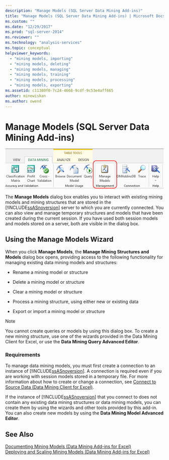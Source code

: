 ```yaml
---
description: "Manage Models (SQL Server Data Mining Add-ins)"
title: "Manage Models (SQL Server Data Mining Add-ins) | Microsoft Docs"
ms.custom: ""
ms.date: "12/29/2017"
ms.prod: "sql-server-2014"
ms.reviewer: ""
ms.technology: "analysis-services"
ms.topic: conceptual
helpviewer_keywords: 
  - "mining models, importing"
  - "mining models, deleting"
  - "mining models, managing"
  - "mining models, training"
  - "mining models, processing"
  - "mining models, exporting"
ms.assetid: c11380f0-7c24-4668-9cdf-9c53e4aff665
author: minewiskan
ms.author: owend
---
```

# Manage Models (SQL Server Data Mining Add-ins)
  ![Manage Models button, Data Mining ribbon](media/dmc-manage.gif "Manage Models button, Data Mining ribbon")  
  
 The **Manage Models** dialog box enables you to interact with existing mining models and mining structures that are stored in the [!INCLUDE[ssASnoversion](../includes/ssasnoversion-md.md)] server to which you are currently connected. You can also view and manage temporary structures and models that have been created during the current session. If you have used both session models and models stored on a server, both are visible in the dialog box.  
  
## Using the Manage Models Wizard  
 When you click **Manage Models**, the **Manage Mining Structures and Models** dialog box opens, providing access to the following functionality for managing existing data mining models and structures:  
  
-   Rename a mining model or structure  
  
-   Delete a mining model or structure  
  
-   Clear a mining model or structure  
  
-   Process a mining structure, using either new or existing data  
  
-   Export or import a mining model or structure  
  
> [!NOTE]  
>  You cannot create queries or models by using this dialog box. To create a new mining structure, use one of the wizards provided in the Data Mining Client for Excel, or use the **Data Mining Query Advanced Editor**.  
  
### Requirements  
 To manage data mining models, you must first create a connection to an instance of [!INCLUDE[ssASnoversion](../includes/ssasnoversion-md.md)]. A connection is required even if you are working with session models stored in a temporary file. For more information about how to create or change a connection, see [Connect to Source Data &#40;Data Mining Client for Excel&#41;](connect-to-source-data-data-mining-client-for-excel.md).  
  
 If the instance of [!INCLUDE[ssASnoversion](../includes/ssasnoversion-md.md)] that you connect to does not contain any existing data mining structures or data mining models, you can create them by using the wizards and other tools provided by this add-in. You can also create new models by using the **Data Mining Model Advanced Editor**.  
  
## See Also  
 [Documenting Mining Models &#40;Data Mining Add-ins for Excel&#41;](documenting-mining-models-data-mining-add-ins-for-excel.md)   
 [Deploying and Scaling Mining Models &#40;Data Mining Add-ins for Excel&#41;](deploying-and-scaling-mining-models-data-mining-add-ins-for-excel.md)   

  
